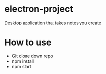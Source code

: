 # electron-project

Desktop application that takes notes you create

# How to use
- Git clone down repo
- npm install
- npm start
